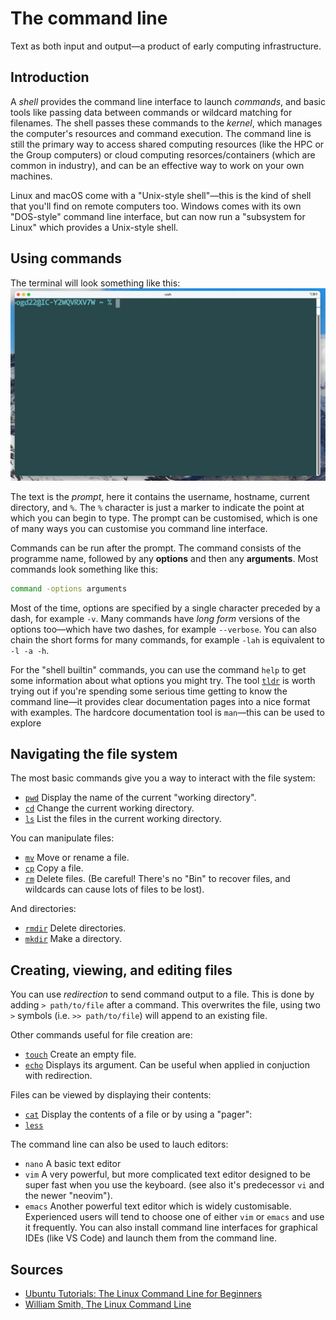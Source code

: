 # The command line
Text as both input and output—a product of early computing infrastructure.

## Introduction
A *shell* provides the command line interface to launch *commands*, and basic tools like passing data between commands or wildcard matching for filenames.
The shell passes these commands to the *kernel*, which manages the computer's resources and command execution.
The command line is still the primary way to access shared computing resources (like the HPC or the Group computers) or cloud computing resorces/containers (which are common in industry), and can be an effective way to work on your own machines.

Linux and macOS come with a "Unix-style shell"—this is the kind of shell that you'll find on remote computers too.
Windows comes with its own "DOS-style" command line interface, but can now run a "subsystem for Linux" which provides a Unix-style shell.

## Using commands
The terminal will look something like this:
![An empty prompt](./img/empty_prompt.png)

The text is the *prompt*, here it contains the username, hostname, current directory, and `%`.
The `%` character is just a marker to indicate the point at which you can begin to type.
The prompt can be customised, which is one of many ways you can customise you command line interface.

Commands can be run after the prompt.
The command consists of the programme name, followed by any **options** and then any **arguments**.
Most commands look something like this:
```bash
command -options arguments
```

Most of the time, options are specified by a single character preceded by a dash, for example `-v`.
Many commands have *long form* versions of the options too—which have two dashes, for example `--verbose`.
You can also chain the short forms for many commands, for example `-lah` is equivalent to `-l -a -h`.

For the "shell builtin" commands, you can use the command `help` to get some information about what options you might try.
The tool [`tldr`](https://tldr.sh/) is worth trying out if you're spending some serious time getting to know the command line—it provides clear documentation pages into a nice format with examples.
The hardcore documentation tool is `man`—this can be used to explore

## Navigating the file system
The most basic commands give you a way to interact with the file system:
- [`pwd`](https://tldr.inbrowser.app/pages/common/pwd) Display the name of the current "working directory".
- [`cd`](https://tldr.inbrowser.app/pages/common/cd) Change the current working directory.
- [`ls`](https://tldr.inbrowser.app/pages/common/ls) List the files in the current working directory.

You can manipulate files:
- [`mv`](https://tldr.inbrowser.app/pages/common/mv) Move or rename a file.
- [`cp`](https://tldr.inbrowser.app/pages/common/cp) Copy a file.
- [`rm`](https://tldr.inbrowser.app/pages/common/rm) Delete files. (Be careful! There's no "Bin" to recover files, and wildcards can cause lots of files to be lost).

And directories:
- [`rmdir`](https://tldr.inbrowser.app/pages/common/rmdir) Delete directories.
- [`mkdir`](https://tldr.inbrowser.app/pages/common/mkdir) Make a directory.

## Creating, viewing, and editing files
You can use *redirection* to send command output to a file.
This is done by adding `> path/to/file` after a command.
This overwrites the file, using two `>` symbols (i.e. `>> path/to/file`) will append to an existing file.

Other commands useful for file creation are:
- [`touch`](https://tldr.inbrowser.app/pages/common/touch) Create an empty file.
- [`echo`](https://tldr.inbrowser.app/pages/common/echo) Displays its argument. Can be useful when applied in conjuction with redirection.

Files can be viewed by displaying their contents:
- [`cat`](https://tldr.inbrowser.app/pages/common/cat) Display the contents of a file
or by using a "pager":
- [`less`](https://tldr.inbrowser.app/pages/common/less)

The command line can also be used to lauch editors:
- `nano` A basic text editor
- `vim` A very powerful, but more complicated text editor designed to be super fast when you use the keyboard. (see also it's predecessor `vi` and the newer "neovim").
- `emacs` Another powerful text editor which is widely customisable.
Experienced users will tend to choose one of either `vim` or `emacs` and use it frequently.
You can also install command line interfaces for graphical IDEs (like VS Code) and launch them from the command line.

## Sources
- [Ubuntu Tutorials: The Linux Command Line for Beginners](https://ubuntu.com/tutorials/command-line-for-beginners)
- [William Smith, The Linux Command Line](https://linuxcommand.org/tlcl.php)
